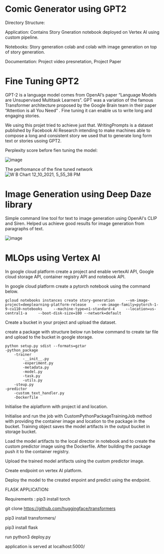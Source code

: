 								
# Comic Generator using GPT2 

Directory Structure: 

Application: Contains Story Gneration notebook deployed on Vertex AI using custom pipeline.

Notebooks: Story generation colab and colab with image generation on top of story generation.

Documentation: Project video presnetation, Project Paper

# Fine Tuning GPT2

GPT-2 is a language model comes from OpenAI’s paper “Language Models are Unsupervised Multitask Learners”. GPT was a variation of the famous Transformer architecture proposed by the Google Brain team in their paper “Attention is all You Need” . Fine tuning it can enable us to write long and engaging stories. 

We using this projet tried to achieve just that. WritingPrompts is a dataset published by Facebook AI Research intending to make machines able to compose a long and consistent story we used that to generate long form text or stories usoing GPT2.

Perplexity score before fien tuning the model: 

![image](https://user-images.githubusercontent.com/10840984/145663578-919f59cc-5edd-4c9b-9ee6-c7de87ba6f51.png)

The perfromance of the fine tuned network 
![W B Chart 12_10_2021, 5_55_38 PM](https://user-images.githubusercontent.com/10840984/145663418-40904454-3eef-40f0-88fb-5c83ae2d353e.png)

# Image Generation using Deep Daze library

Simple command line tool for text to image generation using OpenAI's CLIP and Siren. Helped us achieve good results for image generation from paragraphs of text.

![image](https://user-images.githubusercontent.com/10840984/145663899-3a9a3d26-9598-46ac-8c25-020473c4d271.png)

# MLOps using Vertex AI
In google cloud platform create a project and enable vertexAI API, Google cloud storage API, container registry API and notebook API. 

In google cloud platform create a pytorch notebook using the command below.

	gcloud notebooks instances create story-generation     --vm-image-project=deeplearning-platform-release     --vm-image-family=pytorch-1-9-cu110-notebooks     --machine-type=n1-standard-4     --location=us-central1-a     --boot-disk-size=100 --network=default
	
Create a bucket in your project and upload the dataset.

create a package with structure below run below command to create tar file and  upload to the bucket in google storage.

	python setup.py sdist --formats=gztar 
	-python_package
		-trainer
			-__init__.py
			-experiment.py
			-metadata.py
			-model.py
			-task.py
			-utils.py
		-steup.py
	-predictor
		-custom_text_handler.py
		-Dockerfile

Initialise the aiplatform with project id and location.

Initialise and run the job with CustomPythonPackageTrainingJob method with providing the container image and location to the package in the bucket. Training object saves the model artifacts in the output bucket in storage bucket.

Load the model artifacts to the local director in notebook and to create the custom predictor image using the Dockerfile. After building the package push it to the container registry.

Upload the trained model artifacts using the custom predictor image.

Create endpoint on vertex AI platform.

Deploy the model to the created enpoint and predict using the endpoint. 

FLASK APPLICATION:

Requirements :
pip3 install torch

git clone https://github.com/huggingface/transformers

pip3 install transformers/

pip3 install flask

run python3 deploy.py

application is served at localhost:5000/






